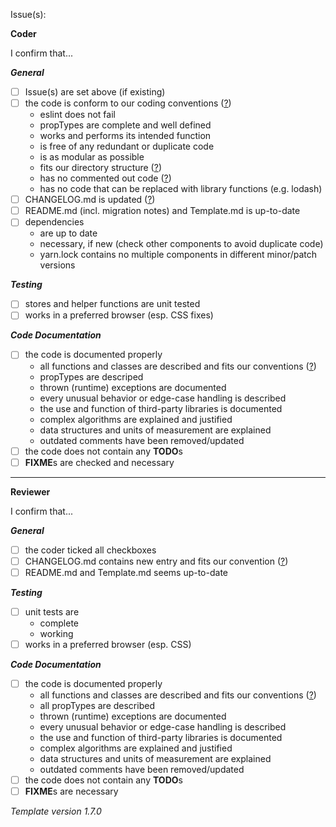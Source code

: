 Issue(s):

**Coder**

I confirm that...

***General***

- [ ] Issue(s) are set above (if existing)
- [ ] the code is conform to our coding conventions ([?](https://confluence.brox.de/x/EIGOAQ))
    - eslint does not fail
    - propTypes are complete and well defined
    - works and performs its intended function
    - is free of any redundant or duplicate code
    - is as modular as possible
    - fits our directory structure ([?](https://confluence.brox.de/x/lIfgAw))
    - has no commented out code ([?](https://medium.com/@kentcdodds/please-don-t-commit-commented-out-code-53d0b5b26d5f))
    - has no code that can be replaced with library functions (e.g. lodash)
- [ ] CHANGELOG.md is updated ([?](https://confluence.brox.de/display/ECCGMBH/UI+Working+Policy#UIWorkingPolicy-Changelog#changelog))
- [ ] README.md (incl. migration notes) and Template.md is up-to-date
- [ ] dependencies
    - are up to date
    - necessary, if new (check other components to avoid duplicate code)
    - yarn.lock contains no multiple components in different minor/patch versions

***Testing***

- [ ] stores and helper functions are unit tested
- [ ] works in a preferred browser (esp. CSS fixes)

***Code Documentation***

- [ ] the code is documented properly
    - all functions and classes are described and fits our conventions ([?](https://confluence.brox.de/display/ECCGMBH/UI+Working+Policy#UIWorkingPolicy-Changelog#Document+react+components))
    - propTypes are descriped
    - thrown (runtime) exceptions are documented
    - every unusual behavior or edge-case handling is described
    - the use and function of third-party libraries is documented
    - complex algorithms are explained and justified
    - data structures and units of measurement are explained
    - outdated comments have been removed/updated
- [ ] the code does not contain any **TODO**s
- [ ] **FIXME**s are checked and necessary

---

**Reviewer**

I confirm that...

***General***

- [ ] the coder ticked all checkboxes
- [ ] CHANGELOG.md contains new entry and fits our convention ([?](https://confluence.brox.de/display/ECCGMBH/UI+Working+Policy#UIWorkingPolicy-Changelog#changelog))
- [ ] README.md and Template.md seems up-to-date

***Testing***

- [ ] unit tests are
    - complete
    - working
- [ ] works in a preferred browser (esp. CSS)

***Code Documentation***

- [ ] the code is documented properly
    - all functions and classes are described and fits our conventions ([?](https://confluence.brox.de/display/ECCGMBH/UI+Working+Policy#UIWorkingPolicy-Changelog#Document+react+components))
    - all propTypes are described
    - thrown (runtime) exceptions are documented
    - every unusual behavior or edge-case handling is described
    - the use and function of third-party libraries is documented
    - complex algorithms are explained and justified
    - data structures and units of measurement are explained
    - outdated comments have been removed/updated
- [ ] the code does not contain any **TODO**s
- [ ] **FIXME**s are necessary

*Template version 1.7.0*
